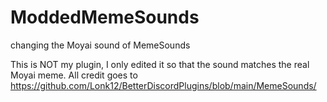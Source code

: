 # ModdedMemeSounds
changing the Moyai sound of MemeSounds

This is NOT my plugin, I only edited it so that the sound matches the real Moyai meme.
All credit goes to https://github.com/Lonk12/BetterDiscordPlugins/blob/main/MemeSounds/
